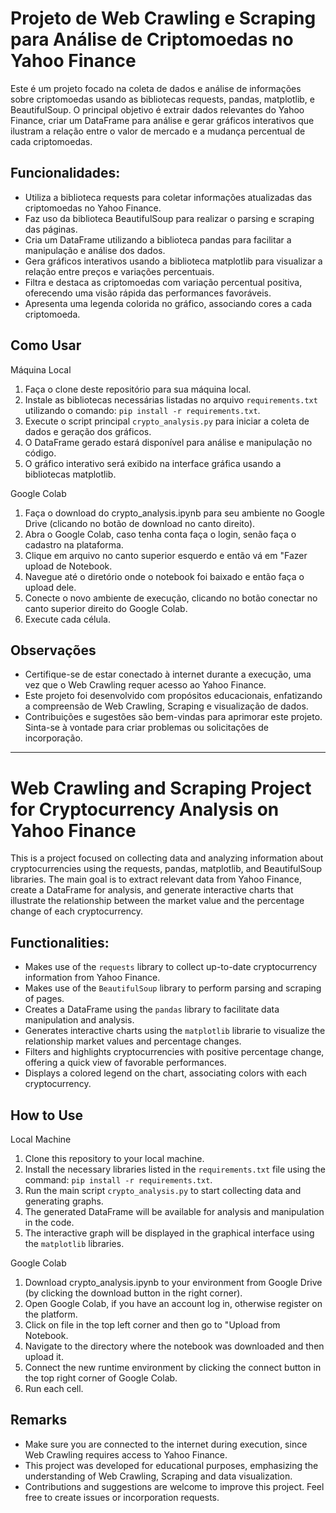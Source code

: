 # Projeto de Web Crawling e Scraping para Análise de Criptomoedas no Yahoo Finance

Este é um projeto focado na coleta de dados e análise de informações sobre criptomoedas usando as bibliotecas requests, pandas, matplotlib, e BeautifulSoup. O principal objetivo é extrair dados relevantes do Yahoo Finance, criar um DataFrame para análise e gerar gráficos interativos que ilustram a relação entre o valor de mercado e a mudança percentual de cada criptomoedas.

## Funcionalidades:

- Utiliza a biblioteca requests para coletar informações atualizadas das criptomoedas no Yahoo Finance.
- Faz uso da biblioteca BeautifulSoup para realizar o parsing e scraping das páginas.
- Cria um DataFrame utilizando a biblioteca pandas para facilitar a manipulação e análise dos dados.
- Gera gráficos interativos usando a biblioteca matplotlib para visualizar a relação entre preços e variações percentuais.
- Filtra e destaca as criptomoedas com variação percentual positiva, oferecendo uma visão rápida das performances favoráveis.
- Apresenta uma legenda colorida no gráfico, associando cores a cada criptomoeda.

## Como Usar

Máquina Local
1. Faça o clone deste repositório para sua máquina local.
2. Instale as bibliotecas necessárias listadas no arquivo `requirements.txt` utilizando o comando: `pip install -r requirements.txt`.
3. Execute o script principal `crypto_analysis.py` para iniciar a coleta de dados e geração dos gráficos.
4. O DataFrame gerado estará disponível para análise e manipulação no código.
5. O gráfico interativo será exibido na interface gráfica usando a bibliotecas matplotlib.

Google Colab
1. Faça o download do crypto_analysis.ipynb para seu ambiente no Google Drive (clicando no botão de download no canto direito).
2. Abra o Google Colab, caso tenha conta faça o login, senão faça o cadastro na plataforma.
3. Clique em arquivo no canto superior esquerdo e então vá em "Fazer upload de Notebook.
4. Navegue até o diretório onde o notebook foi baixado e então faça o upload dele.
5. Conecte o novo ambiente de execução, clicando no botão conectar no canto superior direito do Google Colab.
6. Execute cada célula.

## Observações

- Certifique-se de estar conectado à internet durante a execução, uma vez que o Web Crawling requer acesso ao Yahoo Finance.
- Este projeto foi desenvolvido com propósitos educacionais, enfatizando a compreensão de Web Crawling, Scraping e visualização de dados.
- Contribuições e sugestões são bem-vindas para aprimorar este projeto. Sinta-se à vontade para criar problemas ou solicitações de incorporação.

---

# Web Crawling and Scraping Project for Cryptocurrency Analysis on Yahoo Finance

This is a project focused on collecting data and analyzing information about cryptocurrencies using the requests, pandas, matplotlib, and BeautifulSoup libraries. The main goal is to extract relevant data from Yahoo Finance, create a DataFrame for analysis, and generate interactive charts that illustrate the relationship between the market value and the percentage change of each cryptocurrency.


## Functionalities:

- Makes use of the `requests` library to collect up-to-date cryptocurrency information from Yahoo Finance.
- Makes use of the `BeautifulSoup` library to perform parsing and scraping of pages.
- Creates a DataFrame using the `pandas` library to facilitate data manipulation and analysis.
- Generates interactive charts using the  `matplotlib` librarie to visualize the relationship market values and percentage changes.
- Filters and highlights cryptocurrencies with positive percentage change, offering a quick view of favorable performances.
- Displays a colored legend on the chart, associating colors with each cryptocurrency.

## How to Use

Local Machine
1. Clone this repository to your local machine.
2. Install the necessary libraries listed in the `requirements.txt` file using the command: `pip install -r requirements.txt`.
3. Run the main script `crypto_analysis.py` to start collecting data and generating graphs.
4. The generated DataFrame will be available for analysis and manipulation in the code.
5. The interactive graph will be displayed in the graphical interface using the `matplotlib` libraries.

Google Colab
1. Download crypto_analysis.ipynb to your environment from Google Drive (by clicking the download button in the right corner).
2. Open Google Colab, if you have an account log in, otherwise register on the platform.
3. Click on file in the top left corner and then go to "Upload from Notebook.
4. Navigate to the directory where the notebook was downloaded and then upload it.
5. Connect the new runtime environment by clicking the connect button in the top right corner of Google Colab.
6. Run each cell.

## Remarks

- Make sure you are connected to the internet during execution, since Web Crawling requires access to Yahoo Finance.
- This project was developed for educational purposes, emphasizing the understanding of Web Crawling, Scraping and data visualization.
- Contributions and suggestions are welcome to improve this project. Feel free to create issues or incorporation requests.
